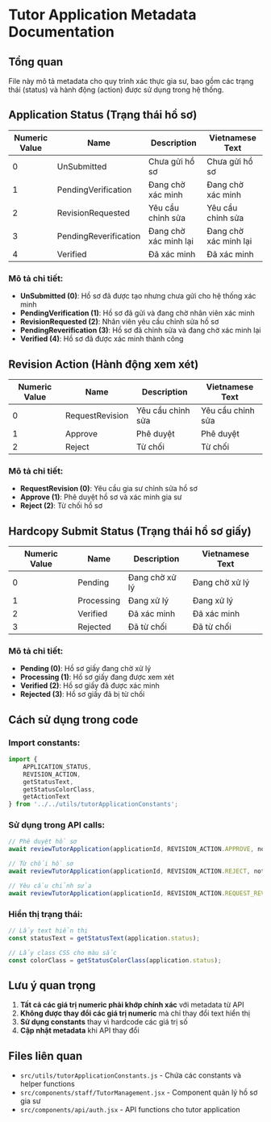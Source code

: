 # Tutor Application Metadata Documentation

## Tổng quan
File này mô tả metadata cho quy trình xác thực gia sư, bao gồm các trạng thái (status) và hành động (action) được sử dụng trong hệ thống.

## Application Status (Trạng thái hồ sơ)

| Numeric Value | Name | Description | Vietnamese Text |
|---------------|------|-------------|-----------------|
| 0 | UnSubmitted | Chưa gửi hồ sơ | Chưa gửi hồ sơ |
| 1 | PendingVerification | Đang chờ xác minh | Đang chờ xác minh |
| 2 | RevisionRequested | Yêu cầu chỉnh sửa | Yêu cầu chỉnh sửa |
| 3 | PendingReverification | Đang chờ xác minh lại | Đang chờ xác minh lại |
| 4 | Verified | Đã xác minh | Đã xác minh |

### Mô tả chi tiết:
- **UnSubmitted (0)**: Hồ sơ đã được tạo nhưng chưa gửi cho hệ thống xác minh
- **PendingVerification (1)**: Hồ sơ đã gửi và đang chờ nhân viên xác minh
- **RevisionRequested (2)**: Nhân viên yêu cầu chỉnh sửa hồ sơ
- **PendingReverification (3)**: Hồ sơ đã chỉnh sửa và đang chờ xác minh lại
- **Verified (4)**: Hồ sơ đã được xác minh thành công

## Revision Action (Hành động xem xét)

| Numeric Value | Name | Description | Vietnamese Text |
|---------------|------|-------------|-----------------|
| 0 | RequestRevision | Yêu cầu chỉnh sửa | Yêu cầu chỉnh sửa |
| 1 | Approve | Phê duyệt | Phê duyệt |
| 2 | Reject | Từ chối | Từ chối |

### Mô tả chi tiết:
- **RequestRevision (0)**: Yêu cầu gia sư chỉnh sửa hồ sơ
- **Approve (1)**: Phê duyệt hồ sơ và xác minh gia sư
- **Reject (2)**: Từ chối hồ sơ

## Hardcopy Submit Status (Trạng thái hồ sơ giấy)

| Numeric Value | Name | Description | Vietnamese Text |
|---------------|------|-------------|-----------------|
| 0 | Pending | Đang chờ xử lý | Đang chờ xử lý |
| 1 | Processing | Đang xử lý | Đang xử lý |
| 2 | Verified | Đã xác minh | Đã xác minh |
| 3 | Rejected | Đã từ chối | Đã từ chối |

### Mô tả chi tiết:
- **Pending (0)**: Hồ sơ giấy đang chờ xử lý
- **Processing (1)**: Hồ sơ giấy đang được xem xét
- **Verified (2)**: Hồ sơ giấy đã được xác minh
- **Rejected (3)**: Hồ sơ giấy đã bị từ chối

## Cách sử dụng trong code

### Import constants:
```javascript
import { 
    APPLICATION_STATUS, 
    REVISION_ACTION, 
    getStatusText, 
    getStatusColorClass,
    getActionText 
} from '../../utils/tutorApplicationConstants';
```

### Sử dụng trong API calls:
```javascript
// Phê duyệt hồ sơ
await reviewTutorApplication(applicationId, REVISION_ACTION.APPROVE, notes);

// Từ chối hồ sơ
await reviewTutorApplication(applicationId, REVISION_ACTION.REJECT, notes);

// Yêu cầu chỉnh sửa
await reviewTutorApplication(applicationId, REVISION_ACTION.REQUEST_REVISION, notes);
```

### Hiển thị trạng thái:
```javascript
// Lấy text hiển thị
const statusText = getStatusText(application.status);

// Lấy class CSS cho màu sắc
const colorClass = getStatusColorClass(application.status);
```

## Lưu ý quan trọng

1. **Tất cả các giá trị numeric phải khớp chính xác** với metadata từ API
2. **Không được thay đổi các giá trị numeric** mà chỉ thay đổi text hiển thị
3. **Sử dụng constants** thay vì hardcode các giá trị số
4. **Cập nhật metadata** khi API thay đổi

## Files liên quan

- `src/utils/tutorApplicationConstants.js` - Chứa các constants và helper functions
- `src/components/staff/TutorManagement.jsx` - Component quản lý hồ sơ gia sư
- `src/components/api/auth.jsx` - API functions cho tutor application
